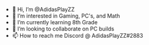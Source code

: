 - 👋 Hi, I’m @AdidasPlayZZ
- 👀 I’m interested in Gaming, PC's, and Math
- 🌱 I’m currently learning 8th Grade
- 💞️ I’m looking to collaborate on PC builds
- 📫 How to reach me Discord @ AdidasPlayZZ#2883

<!---
AdidasPlayZZ/AdidasPlayZZ is a ✨ special ✨ repository because its `README.md` (this file) appears on your GitHub profile.
You can click the Preview link to take a look at your changes.
--->
